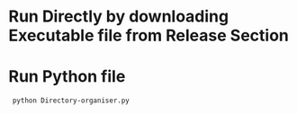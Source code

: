 # Run Directly by downloading Executable file from Release Section
# Run Python file
<code> python Directory-organiser.py </code>
